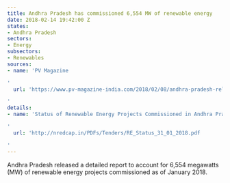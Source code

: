 ```yaml
---
title: Andhra Pradesh has commissioned 6,554 MW of renewable energy
date: 2018-02-14 19:42:00 Z
states:
- Andhra Pradesh
sectors:
- Energy
subsectors:
- Renewables
sources:
- name: 'PV Magazine

'
  url: 'https://www.pv-magazine-india.com/2018/02/08/andhra-pradesh-releases-status-of-renewable-energy-installations/

'
details:
- name: 'Status of Renewable Energy Projects Commissioned in Andhra Pradesh

'
  url: 'http://nredcap.in/PDFs/Tenders/RE_Status_31_01_2018.pdf

'
---
```


Andhra Pradesh released a detailed report to account for 6,554 megawatts (MW) of renewable energy projects commissioned as of January 2018. 
